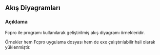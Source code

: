 ## Akış Diyagramları

### Açıklama
Fcpro ile programı kullanılarak geliştirilmiş akış diyagramı örnekleridir.

Örnekler hem Fcpro uygulama dosyası hem de exe çalıştırılabilir hali olarak yüklenmiştir.


